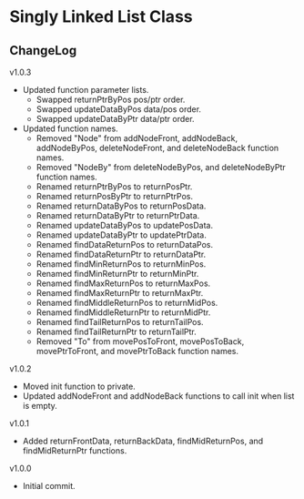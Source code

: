 # Singly Linked List Class

## ChangeLog
v1.0.3
- Updated function parameter lists.
	 - Swapped returnPtrByPos pos/ptr order.
	 - Swapped updateDataByPos data/pos order.
	 - Swapped updateDataByPtr data/ptr order.
- Updated function names.
	- Removed "Node" from addNodeFront, addNodeBack, addNodeByPos, deleteNodeFront, and deleteNodeBack function names.
	- Removed "NodeBy" from deleteNodeByPos, and deleteNodeByPtr function names.
	- Renamed returnPtrByPos to returnPosPtr.
	- Renamed returnPosByPtr to returnPtrPos.
	- Renamed returnDataByPos to returnPosData.
	- Renamed returnDataByPtr to returnPtrData.
	- Renamed updateDataByPos to updatePosData.
	- Renamed updateDataByPtr to updatePtrData. 
	- Renamed findDataReturnPos to returnDataPos.
	- Renamed findDataReturnPtr to returnDataPtr.
	- Renamed findMinReturnPos to returnMinPos.
	- Renamed findMinReturnPtr to returnMinPtr.
	- Renamed findMaxReturnPos to returnMaxPos.
	- Renamed findMaxReturnPtr to returnMaxPtr.
	- Renamed findMiddleReturnPos to returnMidPos.
	- Renamed findMiddleReturnPtr to returnMidPtr.
	- Renamed findTailReturnPos to returnTailPos.
	- Renamed findTailReturnPtr to returnTailPtr.
	- Removed "To" from movePosToFront, movePosToBack, movePtrToFront, and movePtrToBack function names.

v1.0.2
- Moved init function to private.
- Updated addNodeFront and addNodeBack functions to call init when list is empty.

v1.0.1
- Added returnFrontData, returnBackData, findMidReturnPos, and findMidReturnPtr functions.

v1.0.0
- Initial commit.